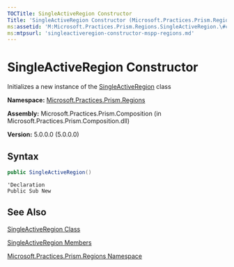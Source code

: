 ```yaml
---
TOCTitle: SingleActiveRegion Constructor
Title: 'SingleActiveRegion Constructor (Microsoft.Practices.Prism.Regions)'
ms:assetid: 'M:Microsoft.Practices.Prism.Regions.SingleActiveRegion.\#ctor'
ms:mtpsurl: 'singleactiveregion-constructor-mspp-regions.md'
---
```



# SingleActiveRegion Constructor

Initializes a new instance of the [SingleActiveRegion](/patterns-practices/reference/singleactiveregion-class-mspp-regions) class

**Namespace:** [Microsoft.Practices.Prism.Regions](/patterns-practices/reference/mspp-regions-namespace
)

**Assembly:** Microsoft.Practices.Prism.Composition (in Microsoft.Practices.Prism.Composition.dll)

**Version:** 5.0.0.0 (5.0.0.0)

## Syntax

~~~C#
public SingleActiveRegion()
~~~
~~~VB
'Declaration
Public Sub New
~~~
## See Also

[SingleActiveRegion Class](/patterns-practices/reference/singleactiveregion-class-mspp-regions)

[SingleActiveRegion Members](/patterns-practices/reference/singleactiveregion-members-mspp-regions)

[Microsoft.Practices.Prism.Regions Namespace](/patterns-practices/reference/mspp-regions-namespace
)
